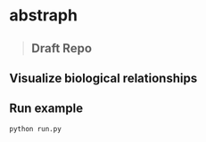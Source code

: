 # abstraph

> ## Draft Repo

## Visualize biological relationships

## Run example

```bash
python run.py
```
